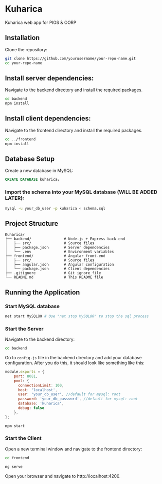 # Kuharica
Kuharica web app for PIOS &amp; OORP

## Installation

Clone the repository:
```bash
git clone https://github.com/yourusername/your-repo-name.git
cd your-repo-name
```

## Install server dependencies:
Navigate to the backend directory and install the required packages.

```bash
cd backend
npm install
```

## Install client dependencies:
Navigate to the frontend directory and install the required packages.
```bash
cd ../frontend
npm install
```

## Database Setup

Create a new database in MySQL:

```sql
CREATE DATABASE kuharica;
```

### Import the schema into your MySQL database (WILL BE ADDED LATER):
```bash
mysql -u your_db_user -p kuharica < schema.sql
```

## Project Structure
```
Kuharica/
├── backend/               # Node.js + Express back-end
│   ├── src/               # Source files
│   ├── package.json       # Server dependencies
│   └── .env               # Environment variables
├── frontend/              # Angular front-end
│   ├── src/               # Source files
│   ├── angular.json       # Angular configuration
│   └── package.json       # Client dependencies
├── .gitignore             # Git ignore file
└── README.md              # This README file
```
## Running the Application
### Start MySQL database
```bash
net start MySQL80 # Use "net stop MySQL80" to stop the sql process
```

### Start the Server
Navigate to the backend directory:
```bash
cd backend
```

Go to `config.js` file in the backend directory and add your database configuration. After you do this, it should look like something like this:
```js
module.exports = {
    port: 8081,
    pool: {
      connectionLimit: 100,
      host: 'localhost',
      user: 'your_db_user', //default for mysql: root
      password: 'your_db_password', //default for mysql: root
      database: 'kuharica', 
      debug: false
    },
};
```

```bash
npm start
```
### Start the Client

Open a new terminal window and navigate to the frontend directory:

```bash
cd frontend
```

```bash
ng serve
```

Open your browser and navigate to http://localhost:4200. 
